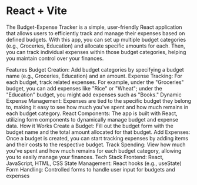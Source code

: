 # React + Vite
The Budget-Expense Tracker is a simple, user-friendly React application that allows users to efficiently track and manage their expenses based on defined budgets. With this app, you can set up multiple budget categories (e.g., Groceries, Education) and allocate specific amounts for each. Then, you can track individual expenses within those budget categories, helping you maintain control over your finances.

Features
Budget Creation: Add budget categories by specifying a budget name (e.g., Groceries, Education) and an amount.
Expense Tracking: For each budget, track related expenses. For example, under the "Groceries" budget, you can add expenses like "Rice" or "Wheat"; under the "Education" budget, you might add expenses such as "Books."
Dynamic Expense Management: Expenses are tied to the specific budget they belong to, making it easy to see how much you've spent and how much remains in each budget category.
React Components: The app is built with React, utilizing form components to dynamically manage budget and expense data.
How it Works
Create a Budget: Fill out the budget form with the budget name and the total amount allocated for that budget.
Add Expenses: Once a budget is created, you can start tracking expenses by adding items and their costs to the respective budget.
Track Spending: View how much you’ve spent and how much remains for each budget category, allowing you to easily manage your finances.
Tech Stack
Frontend: React, JavaScript, HTML, CSS
State Management: React hooks (e.g., useState)
Form Handling: Controlled forms to handle user input for budgets and expenses
 
 
